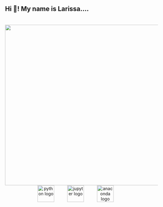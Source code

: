 <h2 align="left">Hi 👋! My name is Larissa....</h2>

###

<br clear="both">

<img align="right" height="530" src="https://media3.giphy.com/media/v1.Y2lkPTc5MGI3NjExdm82bzR1NmZ1aGJodGx0dmdpMzloN3d3bnFjYXQyazNyazh5OHlwOSZlcD12MV9pbnRlcm5hbF9naWZfYnlfaWQmY3Q9cw/HQHwvSBSy7s0AXOlWt/giphy.gif"  />

###

<div align="center">
  <img src="https://img.shields.io/badge/Python-3776AB?logo=python&logoColor=white&style=for-the-badge" height="55" alt="python logo"  />
  <img width="35" />
  
  <img src="https://img.shields.io/badge/Jupyter-F37626?logo=jupyter&logoColor=black&style=for-the-badge" height="55" alt="jupyter logo"  />
  <img width="35" />
  
  <img src="https://img.shields.io/badge/Anaconda-44A833?logo=anaconda&logoColor=white&style=for-the-badge" height="55" alt="anaconda logo"  />
  <img width="35" />
  
 

</div>

###
